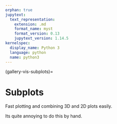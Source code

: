 ```yaml
---
orphan: true
jupytext:
  text_representation:
    extension: .md
    format_name: myst
    format_version: 0.13
    jupytext_version: 1.14.5
kernelspec:
  display_name: Python 3
  language: python
  name: python3
---
```


(gallery-vis-subplots)=

# Subplots

Fast plotting and combining 3D and 2D plots easily.

Its quite annoying to do this by hand.
